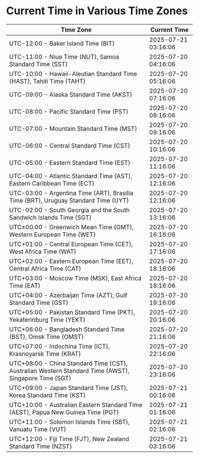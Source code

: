 # Current Time in Various Time Zones

| Time Zone | Current Time |
|-----------|--------------|
| UTC-12:00 - Baker Island Time (BIT) | 2025-07-21 03:16:06 |
| UTC-11:00 - Niue Time (NUT), Samoa Standard Time (SST) | 2025-07-20 04:16:06 |
| UTC-10:00 - Hawaii-Aleutian Standard Time (HAST), Tahiti Time (TAHT) | 2025-07-20 05:16:06 |
| UTC-09:00 - Alaska Standard Time (AKST) | 2025-07-20 07:16:06 |
| UTC-08:00 - Pacific Standard Time (PST) | 2025-07-20 08:16:06 |
| UTC-07:00 - Mountain Standard Time (MST) | 2025-07-20 09:16:06 |
| UTC-06:00 - Central Standard Time (CST) | 2025-07-20 10:16:06 |
| UTC-05:00 - Eastern Standard Time (EST) | 2025-07-20 11:16:06 |
| UTC-04:00 - Atlantic Standard Time (AST), Eastern Caribbean Time (ECT) | 2025-07-20 12:16:06 |
| UTC-03:00 - Argentina Time (ART), Brasília Time (BRT), Uruguay Standard Time (UYT) | 2025-07-20 12:16:06 |
| UTC-02:00 - South Georgia and the South Sandwich Islands Time (SGT) | 2025-07-20 13:16:06 |
| UTC±00:00 - Greenwich Mean Time (GMT), Western European Time (WET) | 2025-07-20 16:16:06 |
| UTC+01:00 - Central European Time (CET), West Africa Time (WAT) | 2025-07-20 17:16:06 |
| UTC+02:00 - Eastern European Time (EET), Central Africa Time (CAT) | 2025-07-20 18:16:06 |
| UTC+03:00 - Moscow Time (MSK), East Africa Time (EAT) | 2025-07-20 18:16:06 |
| UTC+04:00 - Azerbaijan Time (AZT), Gulf Standard Time (GST) | 2025-07-20 19:16:06 |
| UTC+05:00 - Pakistan Standard Time (PKT), Yekaterinburg Time (YEKT) | 2025-07-20 20:16:06 |
| UTC+06:00 - Bangladesh Standard Time (BST), Omsk Time (OMST) | 2025-07-20 21:16:06 |
| UTC+07:00 - Indochina Time (ICT), Krasnoyarsk Time (KRAT) | 2025-07-20 22:16:06 |
| UTC+08:00 - China Standard Time (CST), Australian Western Standard Time (AWST), Singapore Time (SGT) | 2025-07-20 23:16:06 |
| UTC+09:00 - Japan Standard Time (JST), Korea Standard Time (KST) | 2025-07-21 00:16:06 |
| UTC+10:00 - Australian Eastern Standard Time (AEST), Papua New Guinea Time (PGT) | 2025-07-21 01:16:06 |
| UTC+11:00 - Solomon Islands Time (SBT), Vanuatu Time (VUT) | 2025-07-21 02:16:06 |
| UTC+12:00 - Fiji Time (FJT), New Zealand Standard Time (NZST) | 2025-07-21 03:16:06 |
